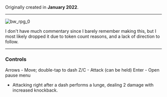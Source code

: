 Originally created in **January 2022**.

---

![bw_rpg_0](https://github.com/Klehrik/bw_rpg/assets/78520710/4d16df1f-e22f-4949-87f5-49d29ff2fb5d)


I don't have much commentary since I barely remember making this, but I most likely dropped it due to token count reasons, and a lack of direction to follow.

---

### Controls

Arrows - Move; double-tap to dash
Z/C - Attack (can be held)
Enter - Open pause menu

- Attacking right after a dash performs a lunge, dealing 2 damage with increased knockback.
